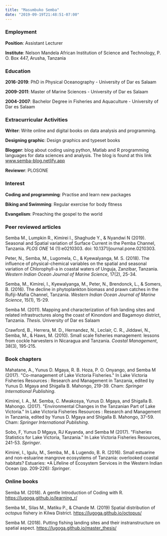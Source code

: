 ```yaml
---
title: "Masumbuko Semba"
date: "2019-09-19T21:48:51-07:00"
---
```


### Employment

**Position**: Assistant Lecturer

**Institute**: Nelson Mandela African Institution of Science and Technology, P. O. Box 447, Arusha, Tanzania

### Education

**2016-2019**:  PhD in Physical Oceanography - University of Dar es Salaam

**2009-2011**:  Master of Marine Sciences - University of Dar es Salaam

**2004-2007**:  Bachelor Degree in Fisheries and Aquaculture - University of Dar es Salaam

### Extracurricular Activities

**Writer**: Write online and digital books on data analysis and programming. 

**Designing graphic**:  Design graphics and typeset books

**Blogger**: blog about coding using python, Matlab and R programming languages for data sciences and analysis. The blog is found at this link www.semba-blog.netlify.app

**Reviewer**: PLOSONE


### Interest

**Coding and programming**: Practise and learn new packages

**Biking and Swimming**: Regular exercise for body fitness

**Evangelism**: Preaching the gospel to the world

### Peer reviewed articles

Semba M., Lumpkin R., Kimirei I., Shaghude Y., & Nyandwi N (2019). Seasonal and Spatial variation of Surface Current in the Pemba Channel, Tanzania. *PLOS ONE* 14 (1):e0210303. doi: 10.1371/journal.pone.0210303.

Peter, N., Semba, M., Lugomela, C., & Kyewalyanga, M. S. (2018). The influence of physical-chemical variables on the spatial and seasonal variation of Chlorophyll-a in coastal waters of Unguja, Zanzibar, Tanzania. *Western Indian Ocean Journal of Marine Science*, 17(2), 25-34.

Semba, M., Kimirei, I., Kyewalyanga, M., Peter, N., Brendonck, L., & Somers, B. (2016). The decline in phytoplankton biomass and prawn catches in the Rufiji-Mafia Channel, Tanzania. *Western Indian Ocean Journal of Marine Science*, 15(1), 15-29. 


Semba M. (2011). Mapping and characterization of fish landing sites and related infrastructures along the coast of Kinondoni and Bagamoyo district, Tanzania. *Thesis*. University of Dar es Salaam

Crawford, B., Herrera, M. D., Hernandez, N., Leclair, C. R., Jiddawi, N., Semba, M., & Haws, M. (2010). Small scale fisheries management: lessons from cockle harvesters in Nicaragua and Tanzania. *Coastal Management*, 38(3), 195-215. 

### Book chapters

Mahatane, A., Yunus D. Mgaya, R. B. Hoza, P. O. Onyango, and Semba M (2017). "Co-management of Lake Victoria Fisheries." In Lake Victoria Fisheries Resources : Research and Management in Tanzania, edited by Yunus D. Mgaya and Shigalla B. Mahongo, 219-39. Cham: *Springer International Publishing*.

Kimirei, I. A., M. Semba, C. Mwakosya, Yunus D. Mgaya, and Shigalla B. Mahongo. (2017). "Environmental Changes in the Tanzanian Part of Lake Victoria." In Lake Victoria Fisheries Resources : Research and Management in Tanzania, edited by Yunus D. Mgaya and Shigalla B. Mahongo, 37-59. Cham: *Springer International Publishing*.

Sobo, F, Yunus D Mgaya, RJ Kayanda, and Semba M (2017). "Fisheries Statistics for Lake Victoria, Tanzania." In Lake Victoria Fisheries Resources, 241-53. *Springer*.

Kimirei, I., Igulu, M., Semba, M., & Lugendo, B. R. (2016). Small estuarine and non-estuarine mangrove ecosystems of Tanzania: overlooked coastal habitats? Estuaries: *A Lifeline of Ecosystem Services in the Western Indian Ocean (pp. 209-226): *Springer*.

### Online books

Semba M. (2018). A gentle Introduction of Coding with R. https://lugoga.github.io/learning_r/

Semba M., Silas M., Matiku P., & Chande M. (2019) Spatial distribution of *octopus* fishery in Kilwa District. https://lugoga.github.io/octopus/

Semba M. (2018). Putting fishing landing sites and their instranstructure on spatial aspect.  https://lugoga.github.io/master_thesis/
